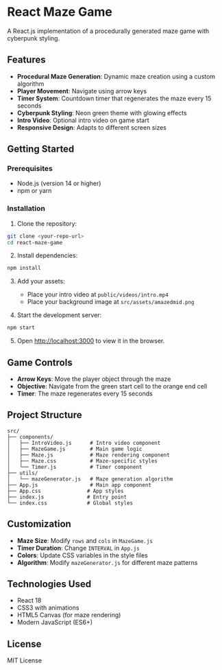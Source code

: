 # React Maze Game

A React.js implementation of a procedurally generated maze game with cyberpunk styling.

## Features

- **Procedural Maze Generation**: Dynamic maze creation using a custom algorithm
- **Player Movement**: Navigate using arrow keys
- **Timer System**: Countdown timer that regenerates the maze every 15 seconds
- **Cyberpunk Styling**: Neon green theme with glowing effects
- **Intro Video**: Optional intro video on game start
- **Responsive Design**: Adapts to different screen sizes

## Getting Started

### Prerequisites

- Node.js (version 14 or higher)
- npm or yarn

### Installation

1. Clone the repository:
```bash
git clone <your-repo-url>
cd react-maze-game
```

2. Install dependencies:
```bash
npm install
```

3. Add your assets:
   - Place your intro video at `public/videos/intro.mp4`
   - Place your background image at `src/assets/amazedmid.png`

4. Start the development server:
```bash
npm start
```

5. Open [http://localhost:3000](http://localhost:3000) to view it in the browser.

## Game Controls

- **Arrow Keys**: Move the player object through the maze
- **Objective**: Navigate from the green start cell to the orange end cell
- **Timer**: The maze regenerates every 15 seconds


## Project Structure

```
src/
├── components/
│   ├── IntroVideo.js      # Intro video component
│   ├── MazeGame.js        # Main game logic
│   ├── Maze.js            # Maze rendering component
│   ├── Maze.css           # Maze-specific styles
│   └── Timer.js           # Timer component
├── utils/
│   └── mazeGenerator.js   # Maze generation algorithm
├── App.js                 # Main app component
├── App.css               # App styles
├── index.js              # Entry point
└── index.css             # Global styles
```

## Customization

- **Maze Size**: Modify `rows` and `cols` in `MazeGame.js`
- **Timer Duration**: Change `INTERVAL` in `App.js`
- **Colors**: Update CSS variables in the style files
- **Algorithm**: Modify `mazeGenerator.js` for different maze patterns

## Technologies Used

- React 18
- CSS3 with animations
- HTML5 Canvas (for maze rendering)
- Modern JavaScript (ES6+)

## License

MIT License